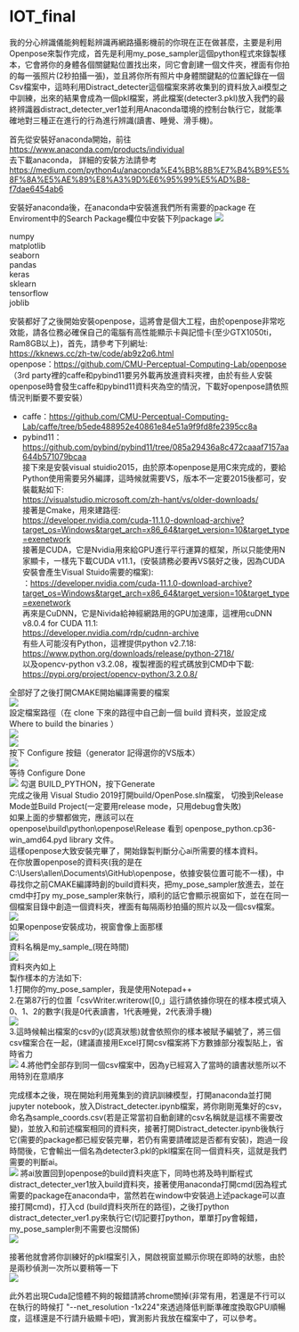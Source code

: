# IOT_final


我的分心辨識儀能夠輕鬆辨識再網路攝影機前的你現在正在做甚麼，主要是利用Openpose來製作完成，首先是利用my_pose_sampler這個python程式來錄製樣本，它會將你的身體各個關鍵點位置找出來，同它會創建一個文件夾，裡面有你拍的每一張照片(2秒拍攝一張)，並且將你所有照片中身體關鍵點的位置紀錄在一個Csv檔案中，這時利用Distract_detecter這個檔案來將收集到的資料放入ai模型之中訓練，出來的結果會成為一個pkl檔案，將此檔案(detecter3.pkl)放入我們的最終辨識器distract_detecter_ver1並利用Anaconda環境的控制台執行它，就能準確地對三種正在進行的行為進行辨識(讀書、睡覺、滑手機)。

首先從安裝好anaconda開始，前往 https://www.anaconda.com/products/individual  
去下載anaconda，
詳細的安裝方法請參考  https://medium.com/python4u/anaconda%E4%BB%8B%E7%B4%B9%E5%8F%8A%E5%AE%89%E8%A3%9D%E6%95%99%E5%AD%B8-f7dae6454ab6

安裝好anaconda後，在anaconda中安裝進我們所有需要的package
在Enviroment中的Search Package欄位中安裝下列package
![](https://i.imgur.com/p7G9lV0.png)

numpy  
matplotlib  
seaborn  
pandas  
keras  
sklearn  
tensorflow  
joblib  

安裝都好了之後開始安裝openpose，這將會是個大工程，由於openpose非常吃效能，請各位務必確保自己的電腦有高性能顯示卡與記憶卡(至少GTX1050ti，Ram8GB以上)，首先，請參考下列網址:  
https://kknews.cc/zh-tw/code/ab9z2q6.html  
openpose：https://github.com/CMU-Perceptual-Computing-Lab/openpose
（3rd party裡的caffe和pybind11要另外載再放進資料夾裡，由於有些人安裝openpose時會發生caffe和pybind11資料夾為空的情況，下載好openpose請依照情況判斷要不要安裝）  
 -  caffe：https://github.com/CMU-Perceptual-Computing-Lab/caffe/tree/b5ede488952e40861e84e51a9f9fd8fe2395cc8a
 - pybind11：https://github.com/pybind/pybind11/tree/085a29436a8c472caaaf7157aa644b571079bcaa  
接下來是安裝visual stuidio2015，由於原本openpose是用C來完成的，要給Python使用需要另外編譯，這時候就需要VS，版本不一定要2015後都可，安裝載點如下:  
https://visualstudio.microsoft.com/zh-hant/vs/older-downloads/  
接著是Cmake，用來建路徑:  
https://developer.nvidia.com/cuda-11.1.0-download-archive?target_os=Windows&target_arch=x86_64&target_version=10&target_type=exenetwork  
接著是CUDA，它是Nvidia用來給GPU進行平行運算的框架，所以只能使用N家顯卡，一樣先下載CUDA v11.1，(安裝請務必要再VS裝好之後，因為CUDA安裝會產生Visual Stuido需要的檔案):  
：https://developer.nvidia.com/cuda-11.1.0-download-archive?target_os=Windows&target_arch=x86_64&target_version=10&target_type=exenetwork  
再來是CuDNN，它是Nivida給神經網路用的GPU加速庫，這裡用cuDNN v8.0.4 for CUDA 11.1:  
https://developer.nvidia.com/rdp/cudnn-archive  
有些人可能沒有Python，這裡提供python v2.7.18:  
https://www.python.org/downloads/release/python-2718/  
以及opencv-python v3.2.08，複製裡面的程式碼放到CMD中下載:  
https://pypi.org/project/opencv-python/3.2.0.8/  

全部好了之後打開CMAKE開始編譯需要的檔案  
![](https://i.imgur.com/LoUPvkY.png)  
設定檔案路徑（在 clone 下來的路徑中自己創一個 build 資料夾，並設定成 Where to build the binaries ）    
![](https://i.imgur.com/bMTOiHB.png)  
![](https://i.imgur.com/vtpteZZ.png)  
按下 Configure 按鈕（generator 記得選你的VS版本）  
![](https://i.imgur.com/TL7PTYW.png)  
等待 Configure Done  
![](https://i.imgur.com/ldUXJr7.png)
勾選 BUILD_PYTHON，按下Generate  
完成之後用 Visual Studio 2019打開build/OpenPose.sln檔案，
切換到Release Mode並Build Project(一定要用release mode，只用debug會失敗)  
如果上面的步驟都做完，應該可以在 openpose\build\python\openpose\Release 看到 openpose_python.cp36-win_amd64.pyd library 文件。  
這樣openpose大致安裝完畢了，開始錄製判斷分心ai所需要的樣本資料。  
在你放置openpose的資料夾(我的是在C:\Users\allen\Documents\GitHub\openpose，依據安裝位置可能不一樣)，中尋找你之前CMAKE編譯時創的build資料夾，把my_pose_sampler放進去，並在cmd中打py my_pose_sampler來執行，順利的話它會顯示視窗如下，並在在同一個檔案目錄中創造一個資料夾，裡面有每隔兩秒拍攝的照片以及一個csv檔案。
![](https://i.imgur.com/dSgEzlI.jpg)  
如果openpose安裝成功，視窗會像上面那樣  
![](https://i.imgur.com/Bf9SkjY.png)  
資料名稱是my_sample_(現在時間)  
![](https://i.imgur.com/jF7c8gU.png)  
資料夾內如上  
製作樣本的方法如下:  
1.打開你的my_pose_sampler，我是使用Notepad++  
2.在第87行的位置「csvWriter.writerow([0,」這行請依據你現在的樣本模式填入0、1、2的數字(我是0代表讀書，1代表睡覺，2代表滑手機)   
![](https://i.imgur.com/2thUf1V.png)  
3.這時候輸出檔案的csv的y(認真狀態)就會依照你的樣本被賦予編號了，將三個csv檔案合在一起，(建議直接用Excel打開csv檔案將下方數據部分複製貼上，省時省力  
![](https://i.imgur.com/dTQ3lgu.png)
4.將他們全部存到同一個csv檔案中，因為y已經寫入了當時的讀書狀態所以不用特別在意順序  

完成樣本之後，現在開始利用蒐集到的資訊訓練模型，打開anaconda並打開jupyter notebook，放入Distract_detecter.ipynb檔案，將你剛剛蒐集好的csv，命名為sample_coords.csv(若是正常當初自動創建的csv名稱就是這樣不需要改變)，並放入和前述檔案相同的資料夾，接著打開Distract_detecter.ipynb後執行它(需要的package都已經安裝完畢，若仍有需要請確認是否都有安裝)，跑過一段時間後，它會輸出一個名為detecter3.pkl的pkl檔案在同一個資料夾，這就是我們需要的判斷ai。  
![](https://i.imgur.com/QCNPOpF.png)
將ai放置回到openpose的build資料夾底下，同時也將及時判斷程式distract_detecter_ver1放入build資料夾，接著使用anaconda打開cmd(因為程式需要的package在anaconda中，當然若在window中安裝過上述package可以直接打開cmd)，打入cd (build資料夾所在的路徑)，之後打python distract_detecter_ver1.py來執行它(切記要打python，單單打py會報錯，my_pose_sampler則不需要也沒關係)  
![](https://i.imgur.com/MSAseYy.png)


接著他就會將你訓練好的pkl檔案引入，開啟視窗並顯示你現在即時的狀態，由於是兩秒偵測一次所以要稍等一下  
![](https://i.imgur.com/XL6xNRr.png)





此外若出現Cuda記憶體不夠的報錯請將chrome關掉(非常有用，若還是不行可以在執行的時候打 "--net_resolution -1x224"來透過降低判斷準確度換取GPU順暢度，這樣還是不行請升級顯卡吧)，實測影片我放在檔案中了，可以參考。





